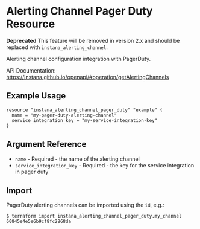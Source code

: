# Alerting Channel Pager Duty Resource

**Deprecated** This feature will be removed in version 2.x and should be replaced with `instana_alerting_channel`.

Alerting channel configuration integration with PagerDuty.

API Documentation: <https://instana.github.io/openapi/#operation/getAlertingChannels>

## Example Usage

```hcl
resource "instana_alerting_channel_pager_duty" "example" {
  name = "my-pager-duty-alerting-channel"
  service_integration_key = "my-service-integration-key"
}
```

## Argument Reference

* `name` - Required - the name of the alerting channel
* `service_integration_key` - Required - the key for the service integration in pager duty

## Import

PagerDuty alerting channels can be imported using the `id`, e.g.:

```
$ terraform import instana_alerting_channel_pager_duty.my_channel 60845e4e5e6b9cf8fc2868da
```
